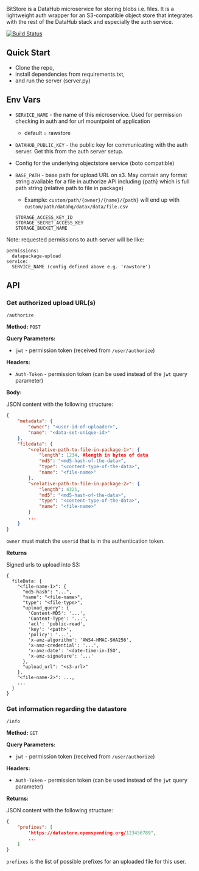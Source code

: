 BitStore is a DataHub microservice for storing blobs i.e. files. It is a lightweight auth wrapper for an S3-compatible object store that integrates with the rest of the DataHub stack and especially the `auth` service.

[![Build Status](https://travis-ci.org/datahq/bitstore.svg?branch=master)](https://travis-ci.org/datahq/bitstore)

## Quick Start

* Clone the repo,
* install dependencies from requirements.txt,
* and run the server (server.py)

## Env Vars

* `SERVICE_NAME` - the name of this microservice. Used for permission checking in auth and for url mountpoint of application
  * default = rawstore
* `DATAHUB_PUBLIC_KEY` - the public key for communicating with the auth server. Get this from the auth server setup.
* Config for the underlying objectstore service (boto compatible)
* `BASE_PATH` - base path for upload URL on s3. May contain any format string available for a file in authorize API including {path} which is full path string (relative path to file in package)
  * Example: `custom/path/{owner}/{name}/{path}` will end up with `custom/path/datahq/datax/data/file.csv`

  ```
  STORAGE_ACCESS_KEY_ID
  STORAGE_SECRET_ACCESS_KEY
  STORAGE_BUCKET_NAME
  ```

Note: requested permissions to auth server will be like:

```
permissions:
  datapackage-upload
service:
  SERVICE_NAME (config defined above e.g. 'rawstore')
```


## API

### Get authorized upload URL(s)

`/authorize`

**Method:** `POST`

**Query Parameters:**

 - `jwt` - permission token (received from `/user/authorize`)

**Headers:**

 - `Auth-Token` - permission token (can be used instead of the `jwt` query parameter)

**Body:**

JSON content with the following structure:

```json
{
    "metadata": {
        "owner": "<user-id-of-uploader>",
        "name": "<data-set-unique-id>"
    },
    "filedata": {
        "<relative-path-to-file-in-package-1>": {
            "length": 1234, #length in bytes of data
            "md5": "<md5-hash-of-the-data>",
            "type": "<content-type-of-the-data>",
            "name": "<file-name>"
        },
        "<relative-path-to-file-in-package-2>": {
            "length": 4321,
            "md5": "<md5-hash-of-the-data>",
            "type": "<content-type-of-the-data>",
            "name": "<file-name>"
        }
        ...
    }
}
```

`owner` must match the `userid` that is in the authentication token.

**Returns**

Signed urls to upload into S3:

```javascript=
{
  fileData: {
    "<file-name-1>": {
      "md5-hash": "...",
      "name": "<file-name>",
      "type": "<file-type>",
      "upload_query": {
        'Content-MD5': '...',
        'Content-Type': '...',
        'acl': 'public-read',
        'key': '<path>',
        'policy': '...',
        'x-amz-algorithm': 'AWS4-HMAC-SHA256',
        'x-amz-credential': '...',
        'x-amz-date': '<date-time-in-ISO',
        'x-amz-signature': '...'
      },
      "upload_url": "<s3-url>"
    },
    "<file-name-2>": ...,
    ...
  }
}
```

### Get information regarding the datastore

`/info`

**Method:** `GET`

**Query Parameters:**

 - `jwt` - permission token (received from `/user/authorize`)

**Headers:**

 - `Auth-Token` - permission token (can be used instead of the `jwt` query parameter)

**Returns:**

JSON content with the following structure:
```json
{
    "prefixes": [
        'https://datastore.openspending.org/123456789',
        ...
    ]
}
```

`prefixes` is the list of possible prefixes for an uploaded file for this user.
